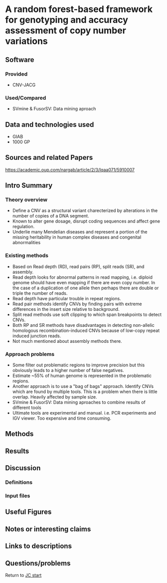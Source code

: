 # A random forest-based framework for genotyping and accuracy assessment of copy number variations

## Software 

### Provided
 - CNV-JACG
### Used/Compared
 - SVmine & FusorSV: Data mining aproach

## Data and technologies used
- GIAB 
- 1000 GP


## Sources and related Papers
https://academic.oup.com/nargab/article/2/3/lqaa071/5910007

## Intro Summary

### Theory overview
- Define a CNV as a structural variant charecterized by alterations in the number of copies of a DNA segment.
- Known to alter gene dosage, disrupt coding sequences and affect gene regulation.
- Underlie many Mendelian diseases and represent a portion of the missing heritability in human complex diseases and congenital abnormalities

### Existing methods
- Based on Read depth (RD), read pairs (RP), split reads (SR), and assembly.
- Read depth looks for abnormal patterns in read mapping, i.e. diploid genome should have even mapping if there are even copy number. In the case of a duplication of one allele then perhaps there are double or triple the number of reads.
- Read depth have particular trouble in repeat regions. 
- Read pair methods identify CNVs by finding pairs with extreme differences in the insert size relative to background.
- Split read methods use soft clipping to which span breakpoints to detect CNVs.
- Both RP and SR methods have disadvantages in detecting non-allelic homologous recombination-induced CNVs because of low-copy repeat induced junction reads.
- Not much mentioned about assembly methods there.

### Approach problems
- Some filter out problematic regions to improve precision but this obviously leads to a higher number of false negatives.
- Estimate ~55% of human genome is represented in the problematic regions.
- Another approach is to use a "bag of bags" approach. Identify CNVs which are found by multiple tools. This is a problem when there is little overlap. Heavily affected by sample size.
- SVmine & FusorSV: Data mining aproaches to combine results of different tools
- Ultimate tools are experimental and manual. i.e. PCR experiments and IGV viewer. Too expensive and time consuming.

## Methods

## Results

## Discussion



### Definitions

### Input files

## Useful Figures



## Notes or interesting claims

## Links to descriptions

## Questions/problems

Return to [JC start](../../)
